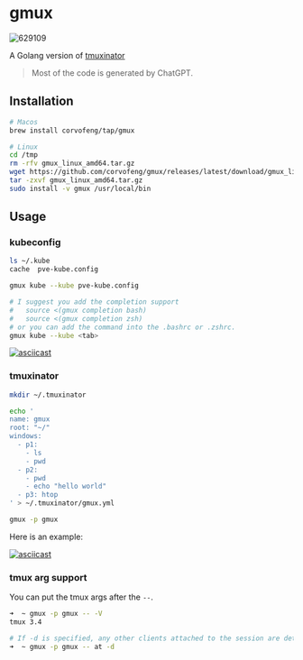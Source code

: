 # gmux


![629109](https://github.com/corvofeng/gmux/assets/12025071/09293818-40d8-473e-8e6a-aa7b2a790a97)


A Golang version of [tmuxinator](https://github.com/tmuxinator/tmuxinator)

> Most of the code is generated by ChatGPT.

## Installation

```bash
# Macos
brew install corvofeng/tap/gmux

# Linux
cd /tmp
rm -rfv gmux_linux_amd64.tar.gz
wget https://github.com/corvofeng/gmux/releases/latest/download/gmux_linux_amd64.tar.gz
tar -zxvf gmux_linux_amd64.tar.gz
sudo install -v gmux /usr/local/bin
```

## Usage

### kubeconfig

```bash
ls ~/.kube
cache  pve-kube.config

gmux kube --kube pve-kube.config  

# I suggest you add the completion support
#   source <(gmux completion bash)
#   source <(gmux completion zsh)
# or you can add the command into the .bashrc or .zshrc.
gmux kube --kube <tab>
```

[![asciicast](https://asciinema.org/a/657555.svg)](https://asciinema.org/a/657555)


### tmuxinator

```bash
mkdir ~/.tmuxinator

echo '
name: gmux
root: "~/"
windows:
  - p1:
    - ls
    - pwd
  - p2:
    - pwd
    - echo "hello world"
  - p3: htop
' > ~/.tmuxinator/gmux.yml

gmux -p gmux
```
Here is an example:

[![asciicast](https://asciinema.org/a/lVIIOwzWwFAL611IwUeZpohoy.svg)](https://asciinema.org/a/lVIIOwzWwFAL611IwUeZpohoy)


### tmux arg support

You can put the tmux args after the `--`.

```bash
➜  ~ gmux -p gmux -- -V
tmux 3.4

# If -d is specified, any other clients attached to the session are detached.
➜  ~ gmux -p gmux -- at -d
```

